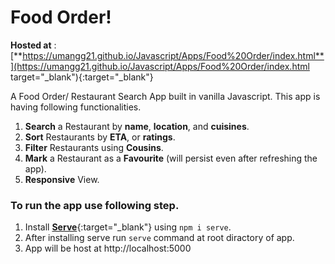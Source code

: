 # Food Order!

**Hosted at** : [**https://umangg21.github.io/Javascript/Apps/Food%20Order/index.html**](https://umangg21.github.io/Javascript/Apps/Food%20Order/index.html target="_blank"){:target="_blank"}


A Food Order/ Restaurant Search App built in vanilla Javascript.
This app is having following functionalities.

1.  **Search** a Restaurant by **name**, **location**, and **cuisines**.
2.  **Sort** Restaurants by **ETA**, or **ratings**.
3.  **Filter** Restaurants using **Cousins**.
4.  **Mark** a Restaurant as a **Favourite** (will persist even after refreshing the app).
5.  **Responsive** View.

### To run the app use following step.

 1. Install [**Serve**](https://www.npmjs.com/package/serve){:target="_blank"} using `npm i serve`. 
 2. After installing serve run `serve` command at root diractory of app. 
 3. App will be host at http://localhost:5000
